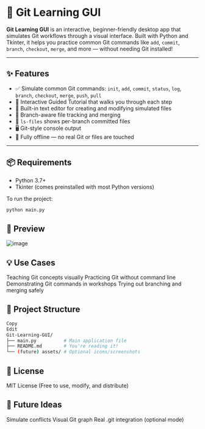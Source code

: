 # 🌙 Git Learning GUI

**Git Learning GUI** is an interactive, beginner-friendly desktop app that simulates Git workflows through a visual interface. Built with Python and Tkinter, it helps you practice common Git commands like `add`, `commit`, `branch`, `checkout`, `merge`, and more — without needing Git installed!

---

## ✨ Features

- ✅ Simulate common Git commands: `init`, `add`, `commit`, `status`, `log`, `branch`, `checkout`, `merge`, `push`, `pull`
- 🧠 Interactive Guided Tutorial that walks you through each step
- 📝 Built-in text editor for creating and modifying simulated files
- 🌿 Branch-aware file tracking and merging
- 📂 `ls-files` shows per-branch committed files
- 🖥️ Git-style console output
- 🔄 Fully offline — no real Git or files are touched

---

## 📦 Requirements

- Python 3.7+
- Tkinter (comes preinstalled with most Python versions)

To run the project:

```bash
python main.py
```

## 📸 Preview

![image](https://github.com/user-attachments/assets/630498ed-2ae8-4fa8-a055-e31c9d6a3480)

## 💡 Use Cases

Teaching Git concepts visually
Practicing Git without command line
Demonstrating Git commands in workshops
Trying out branching and merging safely

## 📁 Project Structure

```bash
Copy
Edit
Git-Learning-GUI/
├── main.py          # Main application file
├── README.md        # You're reading it!
└── (future) assets/ # Optional icons/screenshots
```

## 📃 License

MIT License (Free to use, modify, and distribute)

## 🚀 Future Ideas

Simulate conflicts
Visual Git graph
Real .git integration (optional mode)
